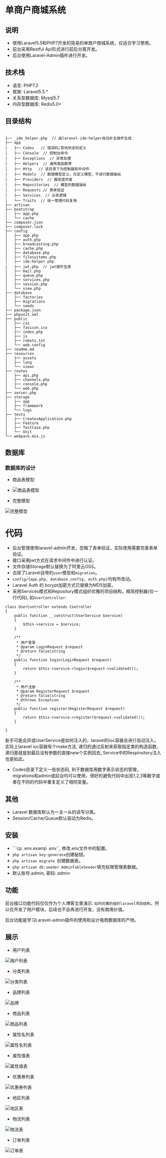# 单商户商城系统

## 说明

- 使用Laravel5.5和PHP7开发的简易的单商户商城系统，仅适合学习使用。
- 前台采用Restful Api形式进行前后分离开发。
- 后台使用Laravel-Admin插件进行开发。


## 技术栈

- 语言: PHP7.2
- 框架: Laravel5.5.*
- 关系型数据库: Mysql5.7
- 内存型数据库: Redis5.0+

## 目录结构

```text

├── _ide_helper.php  // 由laravel-ide-helper自动补全插件生成
├── app
│   ├── Codes   // 错误码/其他状态码定义
│   ├── Console  // 控制台命令
│   ├── Exceptions  // 异常处理
│   ├── Helpers  // 通用类函数等
│   ├── Http   // 该目录下为控制器和中间件
│   ├── Models  // 数据模型定义，仅定义模型，不进行数据操纵
│   ├── Providers  // 服务提供者
│   ├── Repositories  // 模型的数据操纵
│   ├── Requests // 表单验证
│   ├── Services  // 业务逻辑
│   └── Traits  // 统一管理代码复用
├── artisan
├── bootstrap
│   ├── app.php
│   └── cache
├── composer.json
├── composer.lock
├── config
│   ├── app.php
│   ├── auth.php
│   ├── broadcasting.php
│   ├── cache.php
│   ├── database.php
│   ├── filesystems.php
│   ├── ide-helper.php
│   ├── jwt.php  // jwt插件生成
│   ├── mail.php
│   ├── queue.php
│   ├── services.php
│   ├── session.php
│   └── view.php
├── database
│   ├── factories
│   ├── migrations
│   └── seeds
├── package.json
├── phpunit.xml
├── public
│   ├── css
│   ├── favicon.ico
│   ├── index.php
│   ├── js
│   ├── robots.txt
│   └── web.config
├── readme.md
├── resources
│   ├── assets
│   ├── lang
│   └── views
├── routes
│   ├── api.php
│   ├── channels.php
│   ├── console.php
│   └── web.php
├── server.php
├── storage
│   ├── app
│   ├── framework
│   └── logs
├── tests
│   ├── CreatesApplication.php
│   ├── Feature
│   ├── TestCase.php
│   └── Unit
└── webpack.mix.js

```
## 数据库

### 数据库的设计

- 商品表模型:

- ![商品表模型](./docs/imgs/goods_table.png)



- 完整模型

  

![完整模型](./docs/imgs/all.png)



# 代码



- 后台管理使用laravel-admin开发，忽略了表单验证，实际使用需要完善表单验证。
- 接口采用jwt方式在请求中间件中进行认证。
- 文件存储Storage默认替换为了阿里云OSS。
- 去除了Laravel自带的`user`模型和`migration`。
- `config/{app.php, database.config, auth.php}`均有所改动。
- Laravel Auth 的 bcrypt加密方式已替换为MD5加密。
- 采用Services模式和Repository模式组织优雅的项目结构，精简控制器(仅一行代码), 如`UserController`:

```
class UserController extends Controller
{
    public function __construct(UserService $service)
    {
        $this->service = $service;
    }

    /**
     * 用户登录
     * @param LoginRequest $request
     * @return false|string
     */
    public function login(LoginRequest $request)
    {
        return $this->service->login($request->validated());
    }

    /**
     * 用户注册
     * @param RegisterRequest $request
     * @return false|string
     * @throws Exception
     */
    public function register(RegisterRequest $request)
    {
        return $this->service->register($request->validated());
    }

}
```

新手可能会异或UserService是如何注入的，laravel的ioc容器会进行自动注入，实际上laravel ioc容器有个make方法, 递归的通过反射来获取指定类的构造函数，递归基就是到最后没有参数的直接new个实例回去, Service中的Respinsitory注入也是如此。

- Codes目录下定义一些状态码, 利于数据库用数字表示状态的管理，migrations和admin或前台均可以使用，很好的避免代码中出现1,2,3等数字或者在不同的代码中重复定义了相同变量。



## 其他

- Laravel 数据库默认为一主一从的读写分离。
- Session/Cache/Queue默认驱动为Redis。



## 安装

- ```cp .env.examp .env``, 修改.env文件中的配置。
- `php artisan key:generate`创建秘钥。
- `php artisan migrate `创建数据表。
- `php artisan db:seeder AdminTableSeeder`填充权限管理表数据。
- 默认账号:admin, 密码: admin

## 功能

前台接口功能代码仅仅作为个人博客文章演示: `如何优雅的组织laravel项目结构`，所以仅开发了用户模块，后续也不会再进行开发，没有商用价值。

后台功能是学习Laravel-admin插件的使用和设计电商数据库的产物。



## 展示



- 用户列表



![用户列表](./docs/imgs/user.png)



- 分类列表



![分类列表](./docs/imgs/category.png)



- 品牌列表



![品牌](./docs/imgs/brand.png)

- 商品列表

![商品列表](./docs/imgs/goods.png)



- 属性名列表

![属性名列表](./docs/imgs/prop_name.png)



- 属性值表

![属性值表](./docs/imgs/prop_value.png)

- 优惠券列表

![优惠券列表](./docs/imgs/coupon.png)

- 地区列表

 ![地区表](./docs/imgs/area.png)

- 物流列表

 ![物流表](./docs/imgs/ship.png)

- 订单列表

 ![订单表](./docs/imgs/order.png)


